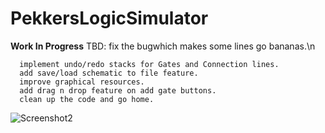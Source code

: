 # PekkersLogicSimulator

**Work In Progress**
TBD:  fix the bugwhich makes some lines go bananas.\n
      
      implement undo/redo stacks for Gates and Connection lines.
      add save/load schematic to file feature.
      improve graphical resources.
      add drag n drop feature on add gate buttons.
      clean up the code and go home.


![Screenshot2](https://raw.githubusercontent.com/pekkalanger/PekkersLogicSimulator/master/PekkersLogicSimulator/screenshot6.png)
